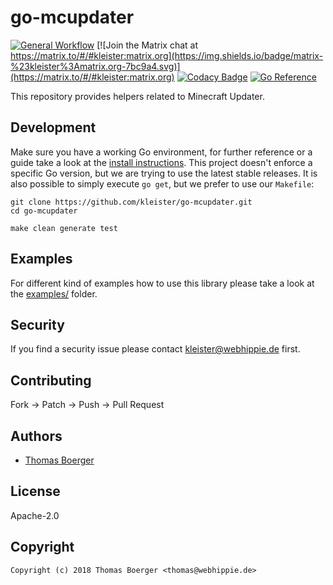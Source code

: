 # go-mcupdater

[![General Workflow](https://github.com/kleister/go-mcupdater/actions/workflows/general.yml/badge.svg)](https://github.com/kleister/go-mcupdater/actions/workflows/general.yml) [![Join the Matrix chat at https://matrix.to/#/#kleister:matrix.org](https://img.shields.io/badge/matrix-%23kleister%3Amatrix.org-7bc9a4.svg)](https://matrix.to/#/#kleister:matrix.org) [![Codacy Badge](https://app.codacy.com/project/badge/Grade/272b203ace1f4f0dbfb11995e600c6bd)](https://app.codacy.com/gh/kleister/go-mcupdater/dashboard?utm_source=gh&utm_medium=referral&utm_content=&utm_campaign=Badge_grade) [![Go Reference](https://pkg.go.dev/badge/github.com/kleister/go-mcupdater.svg)](https://pkg.go.dev/github.com/kleister/go-mcupdater)

This repository provides helpers related to Minecraft Updater.

## Development

Make sure you have a working Go environment, for further reference or a guide
take a look at the [install instructions][golang]. This project doesn't enforce
a specific Go version, but we are trying to use the latest stable releases. It
is also possible to simply execute `go get`, but we prefer to use our `Makefile`:

```console
git clone https://github.com/kleister/go-mcupdater.git
cd go-mcupdater

make clean generate test
```

## Examples

For different kind of examples how to use this library please take a look at the
[examples/](./examples) folder.

## Security

If you find a security issue please contact
[kleister@webhippie.de](mailto:kleister@webhippie.de) first.

## Contributing

Fork -> Patch -> Push -> Pull Request

## Authors

-   [Thomas Boerger](https://github.com/tboerger)

## License

Apache-2.0

## Copyright

```console
Copyright (c) 2018 Thomas Boerger <thomas@webhippie.de>
```

[golang]: http://golang.org/doc/install.html
